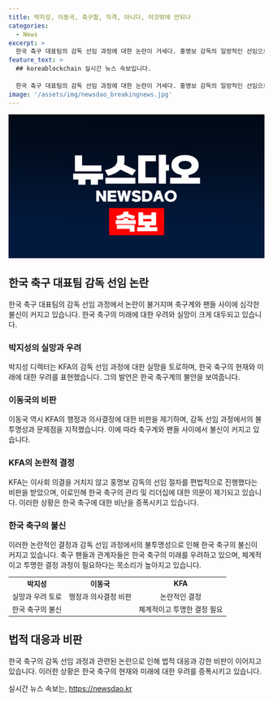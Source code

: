 ```yaml
---
title: 박지성, 이동국, 축구협, 직격, 아니다, 이것밖에 안되나
categories:
  - News
excerpt: >
  한국 축구 대표팀의 감독 선임 과정에 대한 논란이 거세다. 홍명보 감독의 일방적인 선임으로 축구계와 팬들은 비판을 쏟아내고 있다. 박지성 전북현대 테크니컬 디렉터는 실망과 아쉬움을 토로하며 KFA를 비난했고, 이동국 역시 부조리한 감독 선임 과정에 대한 비판을 표명했다. 편법적인 선임 절차로 인해 축구 팬들은 KFA의 리더십과 시스템에 대한 분노를 토로하고 있다.
feature_text: >
  ## koreablockchain 실시간 뉴스 속보입니다.

  한국 축구 대표팀의 감독 선임 과정에 대한 논란이 거세다. 홍명보 감독의 일방적인 선임으로 축구계와 팬들은 비판을 쏟아내고 있다. 박지성 전북현대 테크니컬 디렉터는 실망과 아쉬움을 토로하며 KFA를 비난했고, 이동국 역시 부조리한 감독 선임 과정에 대한 비판을 표명했다. 편법적인 선임 절차로 인해 축구 팬들은 KFA의 리더십과 시스템에 대한 분노를 토로하고 있다.
image: '/assets/img/newsdao_breakingnews.jpg'
---
```


<p><img src="/assets/img/newsdao_breakingnews.jpg" alt="koreablockchain 속보" /></p>

<h2 data-ke-size="size26">한국 축구 대표팀 감독 선임 논란</h2>

<p data-ke-size="size16">한국 축구 대표팀의 감독 선임 과정에서 논란이 불거지며 축구계와 팬들 사이에 심각한 불신이 커지고 있습니다. 한국 축구의 미래에 대한 우려와 실망이 크게 대두되고 있습니다.</p>

<h3 data-ke-size="size24">박지성의 실망과 우려</h3>

<p data-ke-size="size16">박지성 디렉터는 KFA의 감독 선임 과정에 대한 실망을 토로하며, 한국 축구의 현재와 미래에 대한 우려를 표현했습니다. 그의 발언은 한국 축구계의 불안을 보여줍니다.</p>

<h3 data-ke-size="size24">이동국의 비판</h3>

<p data-ke-size="size16">이동국 역시 KFA의 행정과 의사결정에 대한 비판을 제기하며, 감독 선임 과정에서의 불투명성과 문제점을 지적했습니다. 이에 따라 축구계와 팬들 사이에서 불신이 커지고 있습니다.</p>

<h3 data-ke-size="size24">KFA의 논란적 결정</h3>

<p data-ke-size="size16">KFA는 이사회 의결을 거치지 않고 홍명보 감독의 선임 절차를 편법적으로 진행했다는 비판을 받았으며, 이로인해 한국 축구의 관리 및 리더십에 대한 의문이 제기되고 있습니다. 이러한 상황은 한국 축구에 대한 비난을 증폭시키고 있습니다.</p>

<h3 data-ke-size="size24">한국 축구의 불신</h3>

<p data-ke-size="size16">이러한 논란적인 결정과 감독 선임 과정에서의 불투명성으로 인해 한국 축구의 불신이 커지고 있습니다. 축구 팬들과 관계자들은 한국 축구의 미래를 우려하고 있으며, 체계적이고 투명한 결정 과정이 필요하다는 목소리가 높아지고 있습니다.</p>

<table>
    <tr>
        <td style="text-align: center; height: 17px;"><b>박지성</b></td>
        <td style="text-align: center; height: 17px;"><b>이동국</b></td>
        <td style="text-align: center; height: 17px;"><b>KFA</b></td>
    </tr>
    <tr>
        <td style="text-align: center; height: 17px;">실망과 우려 토로</td>
        <td style="text-align: center; height: 17px;">행정과 의사결정 비판</td>
        <td style="text-align: center; height: 17px;">논란적인 결정</td>
    </tr>
    <tr>
        <td style="text-align: center; height: 17px;">한국 축구의 불신</td>
        <td style="text-align: center; height: 17px;"></td>
        <td style="text-align: center; height: 17px;">체계적이고 투명한 결정 필요</td>
    </tr>
</table>

<h2 data-ke-size="size26">법적 대응과 비판</h2>

<p data-ke-size="size16">한국 축구의 감독 선임 과정과 관련된 논란으로 인해 법적 대응과 강한 비판이 이어지고 있습니다. 이러한 상황은 한국 축구의 현재와 미래에 대한 우려를 증폭시키고 있습니다.</p>
실시간 뉴스 속보는, <a href="https://newsdao.kr" rel="dofollow">https://newsdao.kr</a>


